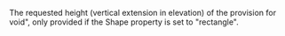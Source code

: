 The requested height (vertical extension in elevation) of the provision for void", only provided if the Shape property is set to "rectangle".
